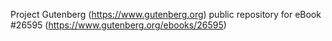 Project Gutenberg (https://www.gutenberg.org) public repository for eBook #26595 (https://www.gutenberg.org/ebooks/26595)
